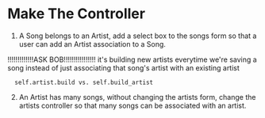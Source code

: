 # Make The Controller

1. A Song belongs to an Artist, add a select box to the songs form so that a user can add an Artist association to a Song.

!!!!!!!!!!!!!ASK BOB!!!!!!!!!!!!!!!!
it's building new artists everytime we're saving a song instead of just associating that song's artist with an existing artist


      self.artist.build vs. self.build_artist


2. An Artist has many songs, without changing the artists form, change the artists controller so that many songs can be associated with an artist.